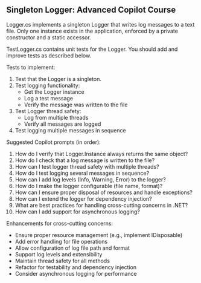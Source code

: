 ## Singleton Logger: Advanced Copilot Course

Logger.cs implements a singleton Logger that writes log messages to a text file. Only one instance exists in the application, enforced by a private constructor and a static accessor.

TestLogger.cs contains unit tests for the Logger. You should add and improve tests as described below.

Tests to implement:

1. Test that the Logger is a singleton.
2. Test logging functionality:
	- Get the Logger instance
	- Log a test message
	- Verify the message was written to the file
3. Test Logger thread safety:
	- Log from multiple threads
	- Verify all messages are logged
4. Test logging multiple messages in sequence

Suggested Copilot prompts (in order):

1. How do I verify that Logger.Instance always returns the same object?
2. How do I check that a log message is written to the file?
3. How can I test logger thread safety with multiple threads?
4. How do I test logging several messages in sequence?
5. How can I add log levels (Info, Warning, Error) to the logger?
6. How do I make the logger configurable (file name, format)?
7. How can I ensure proper disposal of resources and handle exceptions?
8. How can I extend the logger for dependency injection?
9. What are best practices for handling cross-cutting concerns in .NET?
10. How can I add support for asynchronous logging?

Enhancements for cross-cutting concerns:

- Ensure proper resource management (e.g., implement IDisposable)
- Add error handling for file operations
- Allow configuration of log file path and format
- Support log levels and extensibility
- Maintain thread safety for all methods
- Refactor for testability and dependency injection
- Consider asynchronous logging for performance